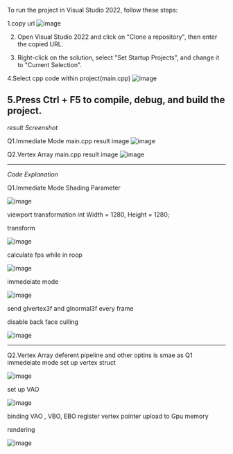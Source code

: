 To run the project in Visual Studio 2022, follow these steps:

1.copy url
![image](https://github.com/user-attachments/assets/0ce48711-a0ad-4ae0-af29-f7ecd43c26fe)

2. Open Visual Studio 2022 and click on "Clone a repository", then enter the copied URL.

3. Right-click on the solution, select "Set Startup Projects", and change it to "Current Selection".

4.Select cpp code within project(main.cpp)
![image](https://github.com/user-attachments/assets/08f067fb-3c27-4d48-9b56-4b2903c9883d)

5.Press Ctrl + F5 to compile, debug, and build the project.
------------------------------------------------------------------------------------------------------
*result Screenshot*

Q1.Immediate Mode
main.cpp result image
![image](https://github.com/user-attachments/assets/b02beaa6-0f2f-4fca-8cc3-97fac3bd5d04)

Q2.Vertex Array
main.cpp result image
![image](https://github.com/user-attachments/assets/0d948f4b-14ee-4549-8868-c2b7e6a0782b)

------------------------------------------------------------------------------------------------------
*Code Explanation*

Q1.Immediate Mode
Shading Parameter

![image](https://github.com/user-attachments/assets/801a9044-5baf-4e74-bed4-f2cf51447224)

viewport transformation
int Width = 1280, Height = 1280;

transform

![image](https://github.com/user-attachments/assets/493c3b54-a7f7-416b-81a5-e5f177327199)

calculate fps while in roop

![image](https://github.com/user-attachments/assets/886d4aa0-6ec7-45f2-a1b8-94bbae177953)

immedeiate mode

![image](https://github.com/user-attachments/assets/0cf2a916-34ad-4cd4-83fd-7b34c47e8e7b)

send glvertex3f and glnormal3f every frame

disable back face culling

![image](https://github.com/user-attachments/assets/bba2cf4f-9b21-4f55-936d-af0bfcb0309d)

--------------------------------------------------------------------------------------------------------
Q2.Vertex Array
deferent pipeline  and other optins is smae as Q1 immedeiate mode
set up vertex struct

![image](https://github.com/user-attachments/assets/ea07db09-da5a-489c-9db3-3e3be3fb731d)

set up VAO

![image](https://github.com/user-attachments/assets/596a410a-302f-4b8f-a7ce-00ba15e72caf)

binding VAO , VBO, EBO
register vertex pointer
upload to Gpu memory 

rendering

![image](https://github.com/user-attachments/assets/68882948-5fb8-4f3b-a586-cf8eb3d2a1bf)
